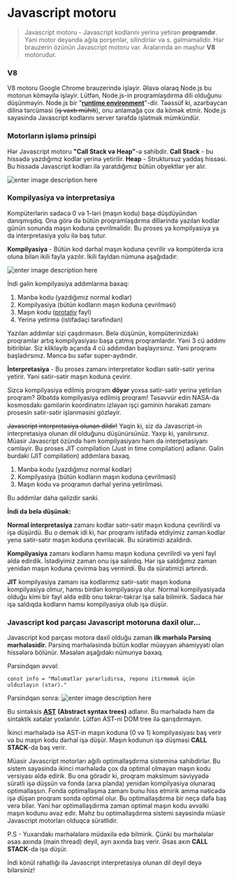 # Javascript motoru

> Javascript motoru - Javascript kodlarını yerinə yetirən **proqramdır**. Yəni motor deyəndə ağıla porşenlər, silindirlər və s. gəlməməlidir.  Hər brauzerin özünün Javascript motoru var. Aralarında ən məşhur **V8** motorudur.

### V8
V8 motoru Google Chrome brauzerində işləyir. Əlavə olaraq Node.js bu motorun köməyilə işləyir. Lütfən, Node.js-in proqramlaşdırma dili olduğunu düşünməyin. Node.js bir "**[runtime environment](https://www.techopedia.com/definition/5466/runtime-environment-rte)**"-dir. Təəssüf ki, azərbaycan dilinə tərcüməsi (~~iş vaxtı mühiti~~), onu anlamağa çox da kömək etmir. Node.js sayəsində Javascript kodlarını server tərəfdə işlətmək mümkündür.

### Motorların işləmə prinsipi
Hər Javascript motoru **"Call Stack və Heap"**-ə sahibdir.
**Call Stack** - bu hissədə yazdığımız kodlar yerinə yetirilir. 
**Heap** - Struktursuz yaddaş hissəsi. Bu hissədə Javascript kodları ilə yaratdığımız bütün obyektlər yer alır. 

![enter image description here](https://i.ibb.co/n1NrmNh/1-On-H-Dlb-NAPv-B9-KLx-UCy-Ms-A.png)



### Kompilyasiya və interpretasiya
Kompüterlərin sadəcə 0 və 1-ləri (maşın kodu) başa düşdüyündən danışmışdıq. Ona görə də bütün proqramlaşdırma dillərində yazılan kodlar günün sonunda maşın koduna çevrilməlidir. Bu proses ya kompilyasiya ya da interpretasiya yolu ilə baş tutur. 

**Kompilyasiya** - Bütün kod dərhal maşın koduna çevrilir və kompüterdə icra oluna bilən ikili fayla yazılır. İkili fayldan nümunə aşağıdadır:

![enter image description here](https://i.ibb.co/hmdh0gL/ZOa00.png)

İndi gəlin kompilyasiya addımlarına baxaq:

 1. Mənbə kodu (yazdığımız normal kodlar)
 2. Kompilyasiya (bütün kodların maşın koduna çevrilməsi)
 3. Maşın kodu ([protativ](https://www.azleks.az/az/online-dictionary/portativ) fayl)
 4. Yerinə yetirmə (istifadəçi tərəfindən)
 
Yazılan addımlar sizi çaşdırmasın. Belə düşünün, kompüterinizdəki proqramlar artıq kompilyasiyası başa çatmış proqramlardır. Yəni 3 cü addımı bitiriblər. Siz klikləyib açanda 4 cü addımdan başlayırsınız. Yəni proqramı başladırsınız. Məncə bu səfər super-aydındır. 

**İnterpretasiya** - Bu proses zamanı interpretator kodları sətir-sətir yerinə yetirir. Yəni sətir-sətir maşın koduna çevirir. 

Sizcə kompilyasiya edilmiş proqram **döyər** yoxsa sətir-sətir yerinə yetirilən proqram? Əlbətdə kompilyasiya edilmiş proqram! Təsəvvür edin NASA-da kosmosdakı gəmilərin koordinatını izləyən işçi gəminin hərəkəti zamanı prosesin sətir-sətir işlənməsini gözləyir. 

~~Javascript interpretasiya olunan dildir!~~
Yəqin ki, siz də Javascript-in interpretasiya olunan dil olduğunu düşünürsünüz. Yaxşı ki, yanılırsınız. Müasir Javascript özündə həm kompilyasiyanı həm də interpetasiyanı cəmləyir. Bu proses JIT compilation (Just in time compilation) adlanır. Gəlin burdaki (JIT compilation) addımlara baxaq.

 1. Mənbə kodu (yazdığımız normal kodlar)
 2. Kompilyasiya (bütün kodların maşın koduna çevrilməsi)
 3. Maşın kodu və proqramın dərhal yerinə yetirilməsi.

Bu addımlar daha qəlizdir sanki. 

**İndi də belə düşünək:** 

**Normal interpretasiya** zamanı kodlar sətir-sətir maşın koduna çevrilirdi və işə düşürdü. Bu o demək idi ki, hər proqramı istifadə etdiyimiz zaman kodlar yenə sətir-sətir maşın koduna çevriləcək. Bu sürətimizi azaldırdı. 

**Kompilyasiya** zamanı kodların hamsı maşın koduna çevrilirdi və yeni fayl əldə edirdik. İstədiyimiz zaman onu işə salırdıq. Hər işə saldığımız zaman yenidən maşın koduna çevirmə baş vermirdi. Bu da sürətimizi artırırdı. 

**JIT** kompilyasiya zamanı isə kodlarımız sətir-sətir maşın koduna kompilyasiya olmur, hamsı birdən kompilyasiya olur. Normal kompilyasiyada olduğu kimi bir fayl əldə edib onu təkrar-təkrar işə sala bilmirik. Sadəcə hər işə saldıqda kodların hamsı kompilyasiya olub işə düşür. 


### Javascript kod parçası Javascript motoruna daxil olur...
Javascript kod parçası motora daxil olduğu zaman **ilk mərhələ Parsinq mərhələsidir.** Parsinq mərhələsində bütün kodlar müəyyən əhəmiyyəti olan hissələrə bölünür. Məsələn aşağıdakı nümunyə baxaq.

Parsindqən əvvəl:

    const info = "Məlumatlar yararlıdırsa, reponu itirməmək üçün ulduzlayın (star)."

Parsindqən sonra:
![enter image description here](https://i.ibb.co/p25S5hs/Screenshot-2.png)

Bu sintaksis **[AST](https://astexplorer.net/)** **(Abstract syntax trees)** adlanır. Bu mərhələdə həm də sintaktik xətalar yoxlanılır. Lütfən AST-ni DOM tree ilə qarışdırmayın. 

İkinci mərhələdə isə AST-in maşın koduna (0 və 1) kompilyasiyası baş verir və bu maşın kodu dərhal işə düşür. Maşın kodunun işə düşməsi **CALL STACK**-da baş verir. 

Müasir Javascript motorları ağıllı optimallaşdırma sisteminə sahibdirlər. Bu sistem sayəsində ikinci mərhələdə çox da optimal olmayan maşın kodu versiyası əldə edirik. Bu ona görədir ki, proqram maksimum səviyyədə sürətli işə düşsün və fonda (arxa planda) yenidən kompilyasiya olunaraq optimallaşsın. Fonda optimallaşma zamanı bunu hiss etmirik amma nəticədə işə düşən proqram sonda optimal olur. Bu optimallaşdırma bir neçə dəfə baş verə bilər. Yəni hər optimallaşdırma zaman optimal maşın kodu əvvəlki maşın kodunu əvəz edir. Məhz bu optimallaşdırma sistemi sayəsində müasir Javascript motorları olduqca sürətlidir. 

P.S - Yuxarıdakı mərhələlərə müdaxilə edə bilmirik. Çünki bu mərhələlər əsas axında (main thread) deyil, ayrı axında baş verir. Əsas axın **CALL STACK**-da işə düşür.

İndi könül rahatlığı ilə Javascript interpretasiya olunan dil deyil deyə bilərsiniz!
